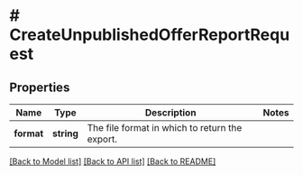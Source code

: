 # # CreateUnpublishedOfferReportRequest

## Properties

Name | Type | Description | Notes
------------ | ------------- | ------------- | -------------
**format** | **string** | The file format in which to return the export. |

[[Back to Model list]](../../README.md#models) [[Back to API list]](../../README.md#endpoints) [[Back to README]](../../README.md)
